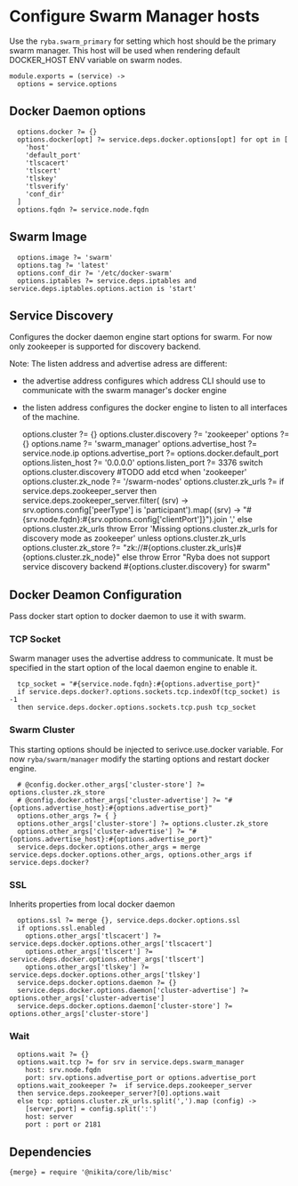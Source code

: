 
# Configure Swarm Manager hosts

Use the `ryba.swarm_primary` for setting which host should be the primary swarm manager.
This host will be used when rendering default DOCKER_HOST ENV variable on swarm nodes.

    module.exports = (service) ->
      options = service.options

## Docker Daemon options
      
      options.docker ?= {}
      options.docker[opt] ?= service.deps.docker.options[opt] for opt in [
        'host'
        'default_port'
        'tlscacert'
        'tlscert'
        'tlskey'
        'tlsverify'
        'conf_dir'
      ]
      options.fqdn ?= service.node.fqdn

## Swarm Image

      options.image ?= 'swarm'
      options.tag ?= 'latest'
      options.conf_dir ?= '/etc/docker-swarm'
      options.iptables ?= service.deps.iptables and service.deps.iptables.options.action is 'start'

## Service Discovery

Configures the docker daemon engine start options for swarm.
For now only zookeeper is supported for discovery backend.

Note: The listen address and advertise adress are different:
  - the advertise address configures which address CLI should use to communicate
with the swarm manager's docker engine
  - the listen address configures the docker engine to listen to all interfaces of the machine.

      options.cluster ?= {}
      options.cluster.discovery ?= 'zookeeper'
      options ?= {}
      options.name ?= 'swarm_manager'
      options.advertise_host ?= service.node.ip
      options.advertise_port ?= options.docker.default_port
      options.listen_host ?= '0.0.0.0'
      options.listen_port ?= 3376
      switch options.cluster.discovery
        #TODO add etcd
        when 'zookeeper'
          options.cluster.zk_node ?= '/swarm-nodes'
          options.cluster.zk_urls ?= if service.deps.zookeeper_server
          then service.deps.zookeeper_server.filter( (srv) -> srv.options.config['peerType'] is 'participant').map( (srv) -> "#{srv.node.fqdn}:#{srv.options.config['clientPort']}").join ','
          else options.cluster.zk_urls
          throw Error 'Missing options.cluster.zk_urls for discovery mode as zookeeper' unless options.cluster.zk_urls
          options.cluster.zk_store ?= "zk://#{options.cluster.zk_urls}#{options.cluster.zk_node}"
        else
          throw Error "Ryba does not support service discovery backend #{options.cluster.discovery} for swarm"

## Docker Deamon Configuration

Pass docker start option to docker daemon to use it with swarm.

### TCP Socket

Swarm manager uses the advertise address to communicate. It must be specified
in the start option of the local daemon engine to enable it.

      tcp_socket = "#{service.node.fqdn}:#{options.advertise_port}"
      if service.deps.docker?.options.sockets.tcp.indexOf(tcp_socket) is -1
      then service.deps.docker.options.sockets.tcp.push tcp_socket

### Swarm Cluster

This starting options should be injected to serivce.use.docker variable. For now 
`ryba/swarm/manager` modify the starting options and restart docker engine.

      # @config.docker.other_args['cluster-store'] ?= options.cluster.zk_store
      # @config.docker.other_args['cluster-advertise'] ?= "#{options.advertise_host}:#{options.advertise_port}"
      options.other_args ?= { }
      options.other_args['cluster-store'] ?= options.cluster.zk_store
      options.other_args['cluster-advertise'] ?= "#{options.advertise_host}:#{options.advertise_port}"
      service.deps.docker.options.other_args = merge service.deps.docker.options.other_args, options.other_args if service.deps.docker?

### SSL
Inherits properties from local docker daemon
      
      options.ssl ?= merge {}, service.deps.docker.options.ssl
      if options.ssl.enabled
        options.other_args['tlscacert'] ?= service.deps.docker.options.other_args['tlscacert']
        options.other_args['tlscert'] ?= service.deps.docker.options.other_args['tlscert']
        options.other_args['tlskey'] ?= service.deps.docker.options.other_args['tlskey']
      service.deps.docker.options.daemon ?= {}
      service.deps.docker.options.daemon['cluster-advertise'] ?= options.other_args['cluster-advertise']
      service.deps.docker.options.daemon['cluster-store'] ?= options.other_args['cluster-store']

### Wait

      options.wait ?= {}
      options.wait.tcp ?= for srv in service.deps.swarm_manager
        host: srv.node.fqdn
        port: srv.options.advertise_port or options.advertise_port
      options.wait_zookeeper ?=  if service.deps.zookeeper_server
      then service.deps.zookeeper_server?[0].options.wait
      else tcp: options.cluster.zk_urls.split(',').map (config) ->
        [server,port] = config.split(':')
        host: server
        port : port or 2181

## Dependencies

    {merge} = require '@nikita/core/lib/misc'
